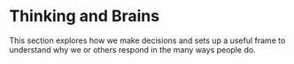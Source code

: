 # Thinking and Brains

This section explores how we make decisions and sets up a useful frame to understand why we or others respond in the many ways people do.
